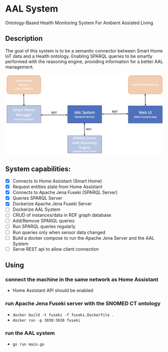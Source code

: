 
# AAL System
Ontology-Based Health Monitoring System For Ambient Assisted Living

## Description

The goal of this system is to be a semantic connector between Smart Home IoT data and a Health ontology.
Enabling SPARQL queries to be smartly performed with the reasoning engine, providing information for a better AAL management.

![system architecture](sys-architecture.png "System Architecture")

## System capabilities:

- [X] Connects to Home Assistant (Smart Home)
- [X] Request entities state from Home Assistant
- [X] Connects to Apache Jena Fuseki (SPARQL Server)
- [X] Queries SPARQL Server
- [X] Dockerize Apache Jena Fuseki Server
- [ ] Dockerize AAL System
- [ ] CRUD of instances/data in RDF graph database
- [ ] Add/Remove SPARQL queries
- [ ] Run SPARQL queries regularly
- [ ] Run queries only when sensor data changed
- [ ] Build a docker compose to run the Apache Jena Server and the AAL System
- [ ] Serve REST api to allow client connection

## Using

### connect the machine in the same network as Home Assistant 
  - Home Assistant API should be enabled

### run Apache Jena Fuseki server with the SNOMED CT ontology
  - ```docker build -t fuseki -f fuseki.Dockerfile .```
  - ```docker run -p 3030:3030 fuseki```

### run the AAL system
  - ```go run main.go```